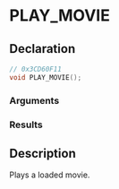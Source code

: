 # PLAY_MOVIE

## Declaration
```cpp
// 0x3CD60F11
void PLAY_MOVIE();
```

### Arguments

### Results

## Description
Plays a loaded movie.